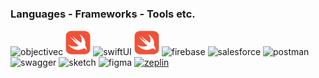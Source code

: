 <h3 align="left">Languages - Frameworks - Tools etc.</h3>
<p align="left"> 
  <a> <img src="https://www.vectorlogo.zone/logos/apple_objectivec/apple_objectivec-icon.svg" alt="objectivec" width="40" height="40"/> </a> 
  <a> <img src="https://raw.githubusercontent.com/devicons/devicon/master/icons/swift/swift-original.svg" alt="swift" width="40" height="40"/> </a> 
  <a> <img src="https://img.icons8.com/fluency/48/swiftui.png" alt="swiftUI" width="40" height="40"/> </a> 
  <a> <img src="https://raw.githubusercontent.com/devicons/devicon/master/icons/swift/swift-original.svg" alt="swift" width="40" height="40"/> </a> 
  <a> <img src="https://www.vectorlogo.zone/logos/firebase/firebase-icon.svg" alt="firebase" width="40" height="40"/> </a> 
  <a> <img src="https://www.vectorlogo.zone/logos/salesforce/salesforce-ar21.svg" alt="salesforce" width="80" height="40"/> </a> 
  <a> <img src="https://www.vectorlogo.zone/logos/getpostman/getpostman-icon.svg" alt="postman" width="40" height="40"/> </a> 
  <a> <img src="https://iconduck.com/icons/28022/swagger" alt="swagger" width="40" height="40"/> </a> 
  <a> <img src="https://www.vectorlogo.zone/logos/sketchapp/sketchapp-icon.svg" alt="sketch" width="40" height="40"/> </a> 
  <a> <img src="https://www.vectorlogo.zone/logos/figma/figma-icon.svg" alt="figma" width="40" height="40"/> </a> 
  <a href="https://zeplin.io"> <img src="https://www.vectorlogo.zone/logos/zeplinio/zeplinio-icon.svg" alt="zeplin" width="40" height="40"/> </a> 
</p>
